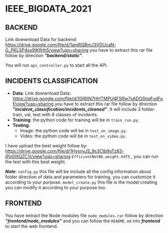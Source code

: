 # IEEE_BIGDATA_2021
## BACKEND
Link dowwnload Data for backend: https://drive.google.com/file/d/1amRQBmJ3VDUcaN-G_PKLSP4sx9IKfHh5/view?usp=sharing
you have to extract this rar file follow by direction ***"backend/static"***.

You will run ```api_controller.py``` to start all the API.
## INCIDENTS CLASSIFICATION
* **Data**: Link dowwnload Data: https://drive.google.com/file/d/10jRIIN7HHTMPU4FSRw7sADGShpFydFof/view?usp=sharing
you have to extract this rar file follow by direction ***"incident_classification/incidents_cleaned"***. It will include 3 folder: train, val, test with 8 classes of incidents.
* **Training**: the python code for training will be in ```train_run.py```.
* **Testing**: 
  * Image: the python code will be in ```test_on_image.py```.
  * Video: the python code will be in ```test_on_video.py```.

I have upload the best weight follow by: https://drive.google.com/file/d/1HysnvJS_9s3Ctb9sTz83-iPp0IXQZC1r/view?usp=sharing ```EfficientNetB6_weight.hdf5``` , you can run the test with this best weight.

***Note***: ```config.py``` this file will be include all the config information about folder direction of data and parameters for training, you can customize it according to your purpose. ```model_create.py``` this file is the model creating you can modify it according to your purpose too.
## FRONTEND
You have extract the Node modules file ```node_modules.rar``` follow by direction ***"frontend/node_modules"*** and you can follow the ```README.md``` into ***frontend*** to start the web frontend.
